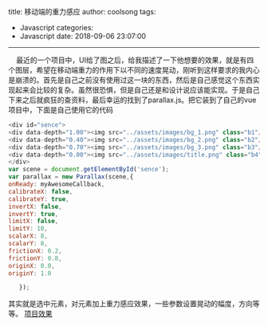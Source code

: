 title: 移动端的重力感应
author: coolsong
tags:
  - Javascript
categories: 
  - Javascript
date: 2018-09-06 23:07:00
---
&nbsp;&nbsp;&nbsp;&nbsp;最近的一个项目中，UI给了图之后，给我描述了一下他想要的效果，就是有四个图层，希望在移动端重力的作用下以不同的速度晃动，刚听到这样要求的我内心是崩溃的。首先是自己之前没有使用过这一块的东西，然后是自己感觉这个东西实现起来会比较的复杂。虽然很恐惧，但是自己还是和设计说应该能实现。于是自己下来之后就疯狂的查资料，最后幸运的找到了parallax.js。把它装到了自己的vue项目中，下面是自己使用它的代码
<!--MORE-->
```Javascript
<div id="sence">
<div data-depth="1.00"><img src="../assets/images/bg_1.png" class="b1"/></div>
<div data-depth="0.40"><img src="../assets/images/bg_2.png" class="b2"/></div>
<div data-depth="0.70"><img src="../assets/images/bg_3.png" class="b3"/></div>
<div data-depth="0.00"><img src="../assets/images/title.png" class="b4"/></div>
</div>
var scene = document.getElementById('sence');
var parallax = new Parallax(scene,{
onReady: myAwesomeCallback,
calibrateX: false,
calibrateY: true,
invertX: false,
invertY: true,
limitX: false,
limitY: 10,
scalarX: 8,
scalarY: 8,
frictionX: 0.2,
frictionY: 0.8,
originX: 0.0,
originY: 1.0

   });

```
其实就是选中元素，对元素加上重力感应效果，一些参数设置晃动的幅度，方向等等。
[项目效果](https://www.codoon.com/activity/v1/qixi-activity/index.html#/)